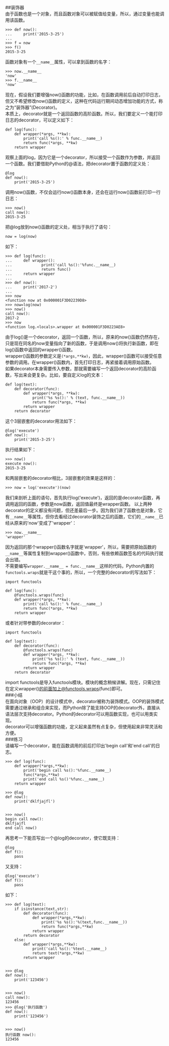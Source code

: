##装饰器  
由于函数也是一个对象，而且函数对象可以被赋值给变量，所以，通过变量也能调用该函数。  

	>>> def now():
	...     print('2015-3-25')
	...
	>>> f = now
	>>> f()
	2015-3-25  
函数对象有一个`__name__`属性，可以拿到函数的名字：

	>>> now.__name__
	'now'
	>>> f.__name__
	'now'  
现在，假设我们要增强now()函数的功能，比如，在函数调用前后自动打印日志，但又不希望修改now()函数的定义，这种在代码运行期间动态增加功能的方式，称之为“装饰器”(Decorator)。  
本质上，decorator就是一个返回函数的高阶函数。所以，我们要定义一个能打印日志的decorator，可以定义如下：  

	def log(func):
	    def wrapper(*args, **kw):
	        print('call %s():' % func.__name__)
	        return func(*args, **kw)
	    return wrapper
观察上面的log，因为它是一个decorator，所以接受一个函数作为参数，并返回一个函数。我们要借助Python的@语法，把decorator置于函数的定义处：

	@log
	def now():
	    print('2015-3-25')
调用now()函数，不仅会运行now()函数本身，还会在运行now()函数前打印一行日志：

	>>> now()
	call now():
	2015-3-25  
把@log放到now()函数的定义处，相当于执行了语句：

	now = log(now)  
如下：  

	>>> def log(func):
	...     def wrapper():
	...             print('call %s():'%func.__name__)
	...             return func()
	...     return wrapper
	...
	>>> def now():
	...     print('2017-2')
	...
	>>> now
	<function now at 0x000001F3D02239D8>
	>>> now=log(now)
	>>> now()
	call now():
	2017-2
	>>> now
	<function log.<locals>.wrapper at 0x000001F3D0223AE8>  
由于log()是一个decorator，返回一个函数，所以，原来的now()函数仍然存在，只是现在同名的now变量指向了新的函数，于是调用now()将执行新函数，即在log()函数中返回的wrapper()函数。  
wrapper()函数的参数定义是`(*args,**kw)`，因此，wrapper()函数可以接受任意参数的调用。在wrapper()函数内，首先打印日志，再紧接着调用原始函数。  
如果decorator本身需要传入参数，那就需要编写一个返回decorator的高阶函数，写出来会更复杂。比如，要自定义log的文本：

	def log(text):
	    def decorator(func):
	        def wrapper(*args, **kw):
	            print('%s %s():' % (text, func.__name__))
	            return func(*args, **kw)
	        return wrapper
	    return decorator
这个3层嵌套的decorator用法如下：

	@log('execute')
	def now():
	    print('2015-3-25')
执行结果如下：

	>>> now()
	execute now():
	2015-3-25  
和两层嵌套的decorator相比，3层嵌套的效果是这样的：

	>>> now = log('execute')(now)
我们来剖析上面的语句，首先执行log('execute')，返回的是decorator函数，再调用返回的函数，参数是now函数，返回值最终是wrapper函数。
以上两种decorator的定义都没有问题，但还差最后一步。因为我们讲了函数也是对象，它有`__name__`等属性，但你去看经过decorator装饰之后的函数，它们的`__name__`已经从原来的'now'变成了'wrapper'：

	>>> now.__name__
	'wrapper'  
因为返回的那个wrapper()函数名字就是'wrapper'，所以，需要把原始函数的`__name__`等属性复制到wrapper()函数中，否则，有些依赖函数签名的代码执行就会出错。  
不需要编写`wrapper.__name__ = func.__name__`这样的代码，Python内置的`functools.wraps`就是干这个事的，所以，一个完整的decorator的写法如下：  

	import functools
	
	def log(func):
	    @functools.wraps(func)
	    def wrapper(*args, **kw):
	        print('call %s():' % func.__name__)
	        return func(*args, **kw)
	    return wrapper  
或者针对带参数的decorator：

	import functools
	
	def log(text):
	    def decorator(func):
	        @functools.wraps(func)
	        def wrapper(*args, **kw):
	            print('%s %s():' % (text, func.__name__))
	            return func(*args, **kw)
	        return wrapper
	    return decorator  
import functools是导入functools模块。模块的概念稍候讲解。现在，只需记住在定义wrapper()的前面加上@functools.wraps(func)即可。  
###小结  
在面向对象（OOP）的设计模式中，decorator被称为装饰模式。OOP的装饰模式需要通过继承和组合来实现，而Python除了能支持OOP的decorator外，直接从语法层次支持decorator。Python的decorator可以用函数实现，也可以用类实现。  
decorator可以增强函数的功能，定义起来虽然有点复杂，但使用起来非常灵活和方便。  
###练习  
请编写一个decorator，能在函数调用的前后打印出'begin call'和'end call'的日志。  

	>>> def log(func):
		def wrapper(*args,**kw):
			print('begin call %s():'%func.__name__)
			func(*args,**kw)
			print('end call %s()'%func.__name__)
		return wrapper
	
	>>> @log
	def now():
		print('dklfjajfl')
	
		
	>>> now()
	begin call now():
	dklfjajfl
	end call now()  
再思考一下能否写出一个@log的decorator，使它既支持：  

	@log
	def f():
	    pass
又支持：

	@log('execute')
	def f():
	    pass  
如下：	

	>>> def log(text):
		if isinstance(text,str):
			def decorator(func):
				def wrapper(*args,**kw):
					print('%s %s():'%(text,func.__name__))
					return func(*args,**kw)
				return wrapper
			return decorator
		else:
			def wrapper(*args,**kw):
				print('call %s():'%text.__name__)
				return text(*args,**kw)
			return wrapper
	
		
	>>> @log
	def now():
		print('123456')
	
		
	>>> now()
	call now():
	123456
	>>> @log('执行函数')
	def now():
		print('123456')
	
		
	>>> now()
	执行函数 now():
	123456  
